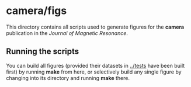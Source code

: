 # camera/figs

This directory contains all scripts used to generate figures for the
**camera** publication in the _Journal of Magnetic Resonance_.

## Running the scripts

You can build all figures (provided their datasets in [../tests](../tests/)
have been built first) by running **make** from here, or selectively build
any single figure by changing into its directory and running **make** there.

